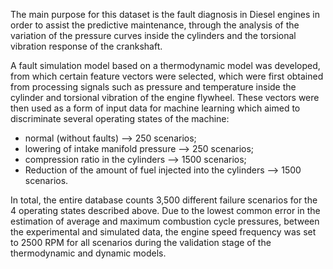 The main purpose for this dataset is the fault diagnosis in Diesel engines in order to assist the predictive maintenance, through the analysis of the variation of the pressure curves inside the cylinders and the torsional vibration response of the crankshaft.

A fault simulation model based on a thermodynamic model was developed, from which certain feature vectors were selected, which were first obtained from processing signals such as pressure and temperature inside the cylinder and torsional vibration of the engine flywheel. These vectors were then used as a form of input data for machine learning which aimed to discriminate several operating states of the machine:
- normal (without faults) --> 250 scenarios;
- lowering of intake manifold pressure --> 250 scenarios;
- compression ratio in the cylinders --> 1500 scenarios;
- Reduction of the amount of fuel injected into the cylinders --> 1500 scenarios.

In total, the entire database counts 3,500 different failure scenarios for the 4 operating states described above.
Due to the lowest common error in the estimation of average and maximum combustion cycle pressures, between the experimental and simulated data, the engine speed frequency was set to 2500 RPM for all scenarios during the validation stage of the thermodynamic and dynamic models.
